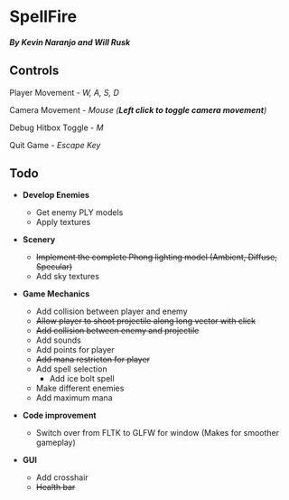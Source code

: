 # SpellFire 
##### By Kevin Naranjo and Will Rusk


## Controls
Player Movement - *W, A, S, D*

Camera Movement - *Mouse (__Left click to toggle camera movement__)*

Debug Hitbox Toggle - *M*

Quit Game - *Escape Key*


## Todo
- **Develop Enemies**
	- Get enemy PLY models
	- Apply textures


- **Scenery**
	- ~~Implement the complete Phong lighting model (Ambient, Diffuse, Specular)~~
	- Add sky textures


- **Game Mechanics**
	- Add collision between player and enemy
	- ~~Allow player to shoot projectile along long vector with click~~
	- ~~Add collision between enemy and projectile~~
	- Add sounds
	- Add points for player
	- ~~Add mana restricton for player~~
	- Add spell selection
		- Add ice bolt spell
	- Make different enemies
	- Add maximum mana
	


- **Code improvement**
	- Switch over from FLTK to GLFW for window (Makes for smoother gameplay)

- **GUI**
	- Add crosshair
	- ~~Health bar~~
